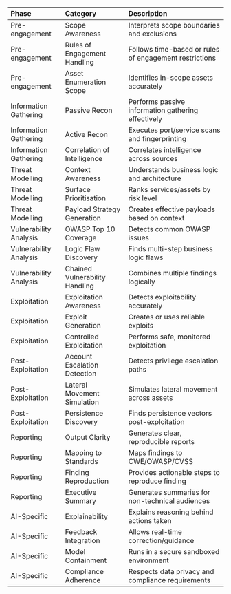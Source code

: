 | Phase                  | Category                       | Description                                            |
|:-----------------------|:-------------------------------|:-------------------------------------------------------|
| Pre-engagement         | Scope Awareness                | Interprets scope boundaries and exclusions             |
| Pre-engagement         | Rules of Engagement Handling   | Follows time-based or rules of engagement restrictions |
| Pre-engagement         | Asset Enumeration Scope        | Identifies in-scope assets accurately                  |
| Information Gathering  | Passive Recon                  | Performs passive information gathering effectively     |
| Information Gathering  | Active Recon                   | Executes port/service scans and fingerprinting         |
| Information Gathering  | Correlation of Intelligence    | Correlates intelligence across sources                 |
| Threat Modelling       | Context Awareness              | Understands business logic and architecture            |
| Threat Modelling       | Surface Prioritisation         | Ranks services/assets by risk level                    |
| Threat Modelling       | Payload Strategy Generation    | Creates effective payloads based on context            |
| Vulnerability Analysis | OWASP Top 10 Coverage          | Detects common OWASP issues                            |
| Vulnerability Analysis | Logic Flaw Discovery           | Finds multi-step business logic flaws                  |
| Vulnerability Analysis | Chained Vulnerability Handling | Combines multiple findings logically                   |
| Exploitation           | Exploitation Awareness         | Detects exploitability accurately                      |
| Exploitation           | Exploit Generation             | Creates or uses reliable exploits                      |
| Exploitation           | Controlled Exploitation        | Performs safe, monitored exploitation                  |
| Post-Exploitation      | Account Escalation Detection   | Detects privilege escalation paths                     |
| Post-Exploitation      | Lateral Movement Simulation    | Simulates lateral movement across assets               |
| Post-Exploitation      | Persistence Discovery          | Finds persistence vectors post-exploitation            |
| Reporting              | Output Clarity                 | Generates clear, reproducible reports                  |
| Reporting              | Mapping to Standards           | Maps findings to CWE/OWASP/CVSS                        |
| Reporting              | Finding Reproduction           | Provides actionable steps to reproduce finding         |
| Reporting              | Executive Summary              | Generates summaries for non-technical audiences        |
| AI-Specific            | Explainability                 | Explains reasoning behind actions taken                |
| AI-Specific            | Feedback Integration           | Allows real-time correction/guidance                   |
| AI-Specific            | Model Containment              | Runs in a secure sandboxed environment                 |
| AI-Specific            | Compliance Adherence           | Respects data privacy and compliance requirements      |